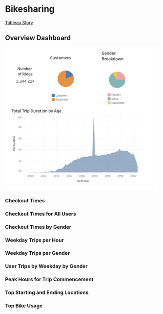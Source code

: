 # Bikesharing
[Tableau Story](https://public.tableau.com/profile/luke.newell#!/vizhome/NYCCitibikeAnalysis_16115378960730/BikesharingStory "Check out my Tableau Story here!")
## Overview Dashboard
![dashboard](https://github.com/luke-c-newell/Bikesharing/blob/main/images/dashboard.png "dashboard.png")

### Checkout Times

### Checkout Times for All Users

### Checkout Times by Gender

### Weekday Trips per Hour

### Weekday Trips per Gender

### User Trips by Weekday by Gender

### Peak Hours for Trip Commencement

### Top Starting and Ending Locations

### Top Bike Usage
